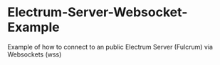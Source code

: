 # Electrum-Server-Websocket-Example
Example of how to connect to an public Electrum Server (Fulcrum) via Websockets (wss)
